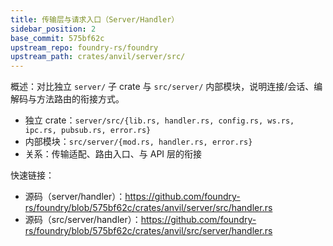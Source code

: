 ```yaml
---
title: 传输层与请求入口（Server/Handler）
sidebar_position: 2
base_commit: 575bf62c
upstream_repo: foundry-rs/foundry
upstream_path: crates/anvil/server/src/
---
```


概述：对比独立 `server/` 子 crate 与 `src/server/` 内部模块，说明连接/会话、编解码与方法路由的衔接方式。

- 独立 crate：`server/src/{lib.rs, handler.rs, config.rs, ws.rs, ipc.rs, pubsub.rs, error.rs}`
- 内部模块：`src/server/{mod.rs, handler.rs, error.rs}`
- 关系：传输适配、路由入口、与 API 层的衔接

快速链接：
- 源码（server/handler）：https://github.com/foundry-rs/foundry/blob/575bf62c/crates/anvil/server/src/handler.rs
- 源码（src/server/handler）：https://github.com/foundry-rs/foundry/blob/575bf62c/crates/anvil/src/server/handler.rs

